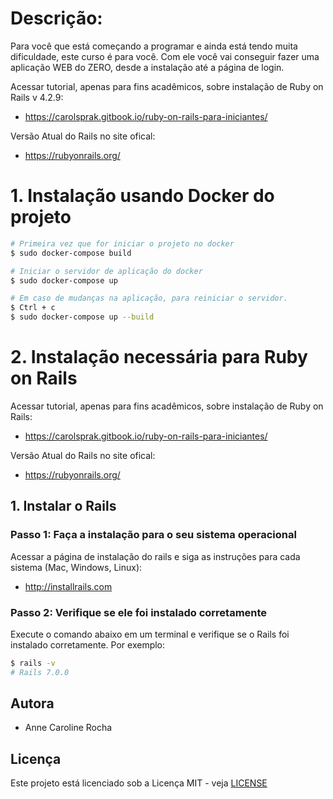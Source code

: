 # Descrição: 

Para você que está começando a programar e ainda está tendo muita dificuldade, este curso é para você. Com ele você vai conseguir fazer uma aplicação WEB do ZERO, desde a instalação até a página de login.

Acessar tutorial, apenas para fins acadêmicos, sobre instalação de Ruby on Rails v 4.2.9: 
- https://carolsprak.gitbook.io/ruby-on-rails-para-iniciantes/

Versão Atual do Rails no site ofical:
- https://rubyonrails.org/

# 1. Instalação usando Docker do projeto

```bash
# Primeira vez que for iniciar o projeto no docker
$ sudo docker-compose build
```
```bash
# Iniciar o servidor de aplicação do docker
$ sudo docker-compose up
```
```bash
# Em caso de mudanças na aplicação, para reiniciar o servidor.
$ Ctrl + c
$ sudo docker-compose up --build
```

# 2. Instalação necessária para Ruby on Rails

Acessar tutorial, apenas para fins acadêmicos, sobre instalação de Ruby on Rails: 
- https://carolsprak.gitbook.io/ruby-on-rails-para-iniciantes/

Versão Atual do Rails no site ofical:
- https://rubyonrails.org/

## 1. Instalar o Rails 

### Passo 1: Faça a instalação para o seu sistema operacional

Acessar a página de instalação do rails e siga as instruções para cada sistema (Mac, Windows, Linux):
- http://installrails.com

### Passo 2: Verifique se ele foi instalado corretamente

Execute o comando abaixo em um terminal e verifique se o Rails foi instalado corretamente.
Por exemplo:

```bash
$ rails -v
# Rails 7.0.0
```

## Autora
* Anne Caroline Rocha

## Licença
Este projeto está licenciado sob a Licença MIT - veja [LICENSE](LICENSE)


